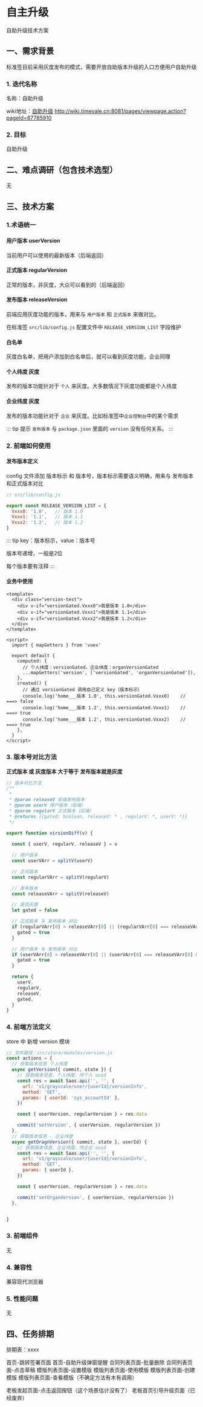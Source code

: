 # 自主升级

自助升级技术方案

## 一、需求背景

标准签目前采用灰度发布的模式，需要开放自助版本升级的入口方便用户自助升级

### 1. 迭代名称
名称：自助升级

wiki地址：[自助升级](http://wiki.timevale.cn:8081/pages/viewpage.action?pageId=87785910) http://wiki.timevale.cn:8081/pages/viewpage.action?pageId=87785910

### 2. 目标

自助升级

## 二、难点调研（包含技术选型）
无

## 三、技术方案

### 1.术语统一

#### 用户版本 userVersion
当前用户可以使用的最新版本（后端返回）

#### 正式版本 regularVersion

正常的版本，非灰度，大众可以看到的（后端返回）

#### 发布版本 releaseVersion 

前端应用灰度功能的版本，用来与 ``用户版本`` 和 ``正式版本`` 来做对比。

在标准签 `src/lib/config.js` 配置文件中 `RELEASE_VERSION_LIST` 字段维护

#### 白名单
灰度白名单，把用户添加到白名单后，就可以看到灰度功能，企业同理


#### 个人纬度 灰度
发布的版本功能针对于 `个人` 来灰度。大多数情况下灰度功能都是个人纬度


#### 企业纬度 灰度
发布的版本功能针对于 `企业` 来灰度。比如标准签中`企业控制台`中的某个需求


::: tip 提示
`发布版本` 与 ``package.json`` 里面的 ``version`` 没有任何关系。
:::


### 2. 前端如何使用

#### 发布版本定义
 
config 文件添加 版本标示 和 版本号，版本标示需要语义明确，用来与 发布版本和正式版本对比


```js
// src/lib/config.js 

export const RELEASE_VERSION_LIST = {
  Vxxx0: '1.0',   // 版本 1.0
  Vxxx1: '1.1',   // 版本 1.1
  Vxxx2: '1.2',   // 版本 1.2
}
```

::: tip
key：版本标示，value：版本号

版本号递增，一般是2位

每个版本要有注释 
:::

#### 业务中使用

```vue
<template>
  <div class="version-test">
    <div v-if="versionGated.Vxxx0">我是版本 1.0</div>
    <div v-if="versionGated.Vxxx1">我是版本 1.1</div>
    <div v-if="versionGated.Vxxx2">我是版本 1.2</div>
  </div>
</template>

<script>
  import { mapGetters } from 'vuex'

  export default {
    computed: {
      // 个人纬度：versionGated，企业纬度：organVersionGated
      ...mapGetters('version', ['versionGated', 'organVersionGated']),
    },
    created() {
      // 通过 versionGated 调用自己定义 key（版本标示）
      console.log('home___版本 1.0', this.versionGated.Vxxx0)    // ===> false
      console.log('home___版本 1.2', this.versionGated.Vxxx1)    // ===> true
      console.log('home___版本 1.2', this.versionGated.Vxxx2)    // ===> true
    },
  }
</script>
```

### 3. 版本号对比方法

**正式版本 或 灰度版本 大于等于 发布版本就是灰度**  


```js
// 版本对比方法
/**
 *
 * @param releaseV 前端发布版本
 * @param userV 用户版本（后端）
 * @param regularV 正式版本（后端）
 * @returns {{gated: boolean, releaseV: * , regularV: *, userV: *}}
 */

export function virsionDiff(v) {
 
  const { userV, regularV, releaseV } = v

  // 用户版本
  const userVArr = splitV(userV)

  // 正式版本
  const regularVArr = splitV(regularV)

  // 发布版本
  const releaseVArr = splitV(releaseV)

  // 是否灰度
  let gated = false

  // 正式版本 与 发布版本 对比
  if (regularVArr[0] > releaseVArr[0] || (regularVArr[0] === releaseVArr[0] && regularVArr[1] >= releaseVArr[1])) {
    gated = true
  }

  // 用户版本 与 发布版本 对比
  if (userVArr[0] > releaseVArr[0] || (userVArr[0] === releaseVArr[0] && userVArr[1] >= releaseVArr[1])) {
    gated = true
  }

  return {
    userV,
    regularV,
    releaseV,
    gated,
  } 
}
```

### 4. 前端方法定义

store 中 新增 version 模块

```js
// 文件路径：src/store/modules/version.js
const actions = {
  // 获取版本信息 个人纬度
  async getVersion({ commit, state }) {
    // 获取版本信息、个人纬度、传个人 ouid
    const res = await Saas.api('', '', {
      url: 'v1/grayscale/user/{userId}/versionInfo',
      method: 'GET',
      params: { userId: 'sys_accountId' },
    })

    const { userVersion, regularVersion } = res.data

    commit('setVersion', { userVersion, regularVersion })
  },
  // 获取版本信息 - 企业纬度
  async getOragnVersion({ commit, state }, userId) {
    // 获取版本信息、企业纬度、传企业 ouid
    const res = await Saas.api('', '', {
      url: 'v1/grayscale/user/{userId}/versionInfo',
      method: 'GET',
      params: { userId },
    })

    const { userVersion, regularVersion } = res.data

    commit('setOrganVersion', { userVersion, regularVersion })
  },


}
```


### 3. 前端组件
无

### 4. 兼容性
兼容现代浏览器

### 5. 性能问题
无

## 四、任务排期
排期表：xxxx

首页-跳转签署页面
首页-自助升级弹窗提醒
合同列表页面-批量删除
合同列表页面-点击草稿
模版列表页面-设置模版
模版列表页面-使用模版
模版列表页面-创建模版
模版列表页面-查看模版（不确定方法有木有调用）



老板发起页面-点击返回按钮（这个场景估计没有了）
老板首页引导升级页面（已经废弃）

